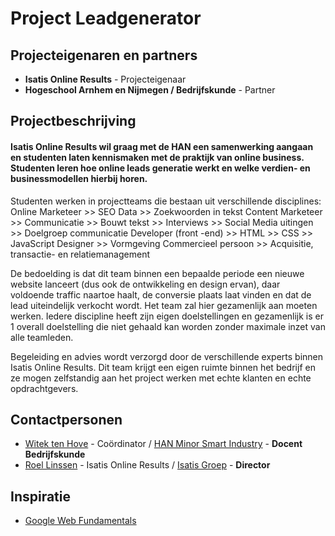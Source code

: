# Project Leadgenerator

## Projecteigenaren en partners
+ **Isatis Online Results** - Projecteigenaar
+ **Hogeschool Arnhem en Nijmegen / Bedrijfskunde** - Partner

## Projectbeschrijving


#### Isatis Online Results wil graag met de HAN een samenwerking aangaan en studenten laten kennismaken met de praktijk van online business. Studenten leren hoe online leads generatie werkt en welke verdien- en businessmodellen hierbij horen.
 
Studenten werken in  projectteams die bestaan uit verschillende disciplines:
          Online Marketeer       >> SEO Data
                                  >> Zoekwoorden in tekst
          Content Marketeer      >> Communicatie
                                  >> Bouwt tekst
                                  >> Interviews
                                  >> Social Media uitingen
                                  >> Doelgroep communicatie
          Developer (front -end) >> HTML
                                  >> CSS
                                  >> JavaScript
          Designer               >> Vormgeving
          Commercieel persoon    >> Acquisitie, transactie- en relatiemanagement
 
De bedoelding is dat dit team binnen een bepaalde periode een nieuwe website lanceert (dus ook de ontwikkeling en design ervan), daar voldoende traffic naartoe haalt, de conversie plaats laat vinden en dat de lead uiteindelijk verkocht wordt. Het team zal hier gezamenlijk aan moeten werken. Iedere discipline heeft zijn eigen doelstellingen en gezamenlijk is er 1 overall doelstelling die niet gehaald kan worden zonder maximale inzet van alle teamleden.

Begeleiding en advies wordt verzorgd door de verschillende experts binnen Isatis Online Results. Dit team krijgt een eigen ruimte binnen het bedrijf en ze mogen zelfstandig aan het project werken met echte klanten en echte opdrachtgevers.

## Contactpersonen
+ [Witek ten Hove](https://www.linkedin.com/in/witektenhove/) - Coördinator / [HAN Minor Smart Industry](https://witusj.github.io/MinorSI/) - **Docent Bedrijfskunde** 
+ [Roel Linssen](https://www.linkedin.com/in/roellinssen/?ppe=1) - Isatis Online Results / [Isatis Groep](https://www.isatis.nl/) - **Director**


## Inspiratie
+ [Google Web Fundamentals](https://developers.google.com/web/fundamentals/)
